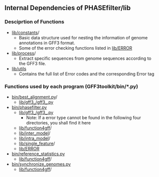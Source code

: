 ## Internal Dependencies of PHASEfilter/lib
### Desciprtion of Functions
* [lib/constants](lib/constants)/
    - Basic data structure used for nesting the information of genome annotations in GFF3 format. 
    - Some of the error checking functions listed in [lib/ERROR](lib/ERROR)
* [lib/process](lib/process)/
    - Extract specific sequences from genome sequences according to the GFF3 file.
* [lib/utils](lib/utils)
    - Contains the full list of Error codes and the corresponding Error tag

### Functions used by each program (GFF3toolkit/bin/*.py)
* [bin/best_alignment.py](bin/best_alignment.py)/
    - [lib/gff3_/gff3_.py](lib/gff3/gff3.py)
* [bin/phasefilter.py](bin/phasefilter.py)
    - [lib/gff3_/gff3_.py](lib/gff3/gff3.py)
        - Note: If a error type cannot be found in the following four directories, you shall find it here
    - [lib/function4gff](lib/function4gff)/
    - [lib/inter_model](lib/inter_model)/
    - [lib/intra_model](lib/intra_model)/
    - [lib/single_feature](lib/single_feature)/
    - [lib/ERROR](lib/ERROR)
* [bin/reference_statistics.py](bin/reference_statistics.py)
     - [lib/function4gff](lib/function4gff)/
* [bin/synchronize_genomes.py](bin/synchronize_genomes.py)
     - [lib/function4gff](lib/function4gff)/
